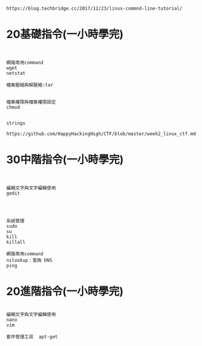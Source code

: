 #
```
https://blog.techbridge.cc/2017/12/23/linux-commnd-line-tutorial/
```
# 20基礎指令(一小時學完)
```


網路常用command
wget
netstat

檔案壓縮與解壓縮:tar


檔案權限與檔案權限設定
chmod


strings
```
```
https://github.com/HappyHackingHigh/CTF/blob/master/week2_linux_ctf.md
```
# 30中階指令(一小時學完)
```


編輯文字與文字編輯使用
gedit




系統管理
sudo 
su
kill
killall

網路常用command
nslookup：查詢 DNS
ping

```

# 20進階指令(一小時學完)
```

編輯文字與文字編輯使用
nano
vim

套件管理工具  apt-get
```
